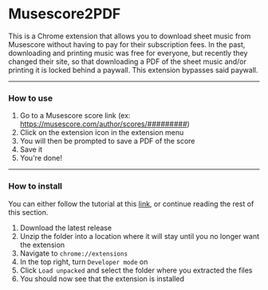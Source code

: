 # Musescore2PDF
This is a Chrome extension that allows you to download sheet music from Musescore without having to pay for their subscription fees. In the past, downloading and printing music was free for everyone, but recently they changed their site, so that downloading a PDF of the sheet music and/or printing it is locked behind a paywall. This extension bypasses said paywall.
___
### How to use
1. Go to a Musescore score link (ex: https://musescore.com/author/scores/#########)
2. Click on the extension icon in the extension menu
3. You will then be prompted to save a PDF of the score 
4. Save it
5. You're done!
___
### How to install
You can either follow the tutorial at this [link](https://www.cnet.com/how-to/how-to-install-chrome-extensions-manually/), or continue reading the rest of this section.
1. Download the latest release
2. Unzip the folder into a location where it will stay until you no longer want the extension
3. Navigate to `chrome://extensions`
4. In the top right, turn `Developer mode` on
5. Click `Load unpacked` and select the folder where you extracted the files
6. You should now see that the extension is installed
